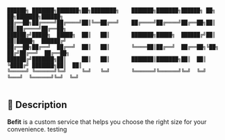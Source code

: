 ~~~

██████╗ ███████╗███████╗██╗████████╗    ███████╗███████╗██████╗ ██╗   ██╗███████╗██████╗ 
██╔══██╗██╔════╝██╔════╝██║╚══██╔══╝    ██╔════╝██╔════╝██╔══██╗██║   ██║██╔════╝██╔══██╗
██████╔╝█████╗  █████╗  ██║   ██║       ███████╗█████╗  ██████╔╝██║   ██║█████╗  ██████╔╝
██╔══██╗██╔══╝  ██╔══╝  ██║   ██║       ╚════██║██╔══╝  ██╔══██╗╚██╗ ██╔╝██╔══╝  ██╔══██╗
██████╔╝███████╗██║     ██║   ██║       ███████║███████╗██║  ██║ ╚████╔╝ ███████╗██║  ██║
╚═════╝ ╚══════╝╚═╝     ╚═╝   ╚═╝       ╚══════╝╚══════╝╚═╝  ╚═╝  ╚═══╝  ╚══════╝╚═╝  ╚═╝
                                                                                         
~~~

## 🌟 Description

**Befit** is a custom service that helps you choose the right size for your convenience.
testing
